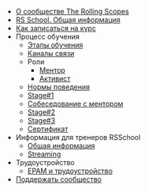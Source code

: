 - [О сообществе The Rolling Scopes](README.md)
- [RS School. Общая информация](rs-school-overview.md)
- [Как записаться на курс](how-to-enroll.md)
- Процесс обучения
  - [Этапы обучения](stages.md)
  - [Каналы связи](rs-school-chats.md)
  - Роли
    - [Ментор](rs-school-mentor.md)
    - [Активист](rs-school-activist.md)
  - [Нормы поведения](code-of-conduct.md)
  - [Stage#1](stage1.md)
  - [Собеседование с ментором](technical-screening.md)
  - [Stage#2](stage2.md)
  - [Stage#3](stage3.md)
  - [Сертификат](rs-school-certificate.md)
- Информация для тренеров RSSchool
  - [Общая информация](rs-school-trainer.md)
  - [Streaming](streaming.md)
- Трудоустройство
  - [EPAM и трудоустройство](employment.md)
- [Поддержать сообщество](fundraiser.md)